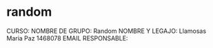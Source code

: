 # random
CURSO:
NOMBRE DE GRUPO: Random
NOMBRE Y LEGAJO:
	Llamosas Maria Paz  1468078
EMAIL RESPONSABLE:
